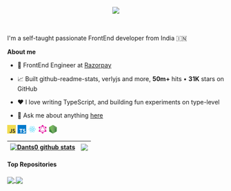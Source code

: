 <p align="center"><a href="https://anuraghazra.github.io"><img width="80%" src="./assets/gh-readme-header.png" /></a></p>

<br />

I'm a self-taught passionate FrontEnd developer from India 🇮🇳

**About me**

- 💼 FrontEnd Engineer at [Razorpay](http://razorpay.com/)

- 📈 Built github-readme-stats, verlyjs and more, **50m+** hits • **31K** stars on GitHub

- ❤️ I love writing TypeScript, and building fun experiments on type-level

- 💬 Ask me about anything [here](https://github.com/anuraghazra/anuraghazra/issues)

<code><img height="20" src="https://raw.githubusercontent.com/github/explore/80688e429a7d4ef2fca1e82350fe8e3517d3494d/topics/javascript/javascript.png"></code>
<code><img height="20" src="https://raw.githubusercontent.com/github/explore/80688e429a7d4ef2fca1e82350fe8e3517d3494d/topics/typescript/typescript.png"></code>
<code><img height="20" src="https://raw.githubusercontent.com/github/explore/80688e429a7d4ef2fca1e82350fe8e3517d3494d/topics/react/react.png"></code>
<code><img height="20" src="https://raw.githubusercontent.com/github/explore/5c058a388828bb5fde0bcafd4bc867b5bb3f26f3/topics/graphql/graphql.png"></code>
<code><img height="20" src="https://raw.githubusercontent.com/github/explore/80688e429a7d4ef2fca1e82350fe8e3517d3494d/topics/nodejs/nodejs.png"></code>    


| <a href="https://github.com/Dants0/github-readme-stats"><img align="center" src="https://github-readme-stats.vercel.app/api?username=Dants0&show_icons=true&include_all_commits=true&theme=buefy&hide_border=true" alt="Dants0 github stats" /></a> | <a href="https://github.com/Dants0/github-readme-stats"><img align="center" src="https://github-readme-stats.vercel.app/api/top-langs/?username=Dants0&layout=compact&theme=buefy&hide_border=true" /></a> |
| ------------- | ------------- |

#### Top Repositories


<a href="https://github.com/Dants0/github-readme-stats">
  <img align="center" src="https://github-readme-stats.vercel.app/api/pin/?username=Dants0&repo=github-readme-stats&theme=buefy" />
</a>
<a href="https://github.com/Dants0/Dants0.github.io">
  <img align="center" src="https://github-readme-stats.vercel.app/api/pin/?username=Dants0&repo=Dants0.github.io&theme=buefy" />
</a>

<br />
<br />
